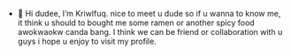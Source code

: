 - 👋 Hi dudee, I’m Kriwlfuq. nice to meet u dude
so if u wanna to know me, it think u should to bought me some ramen or another spicy food awokwaokw canda bang. I think we can be friend or collaboration with u guys
i hope u enjoy to visit my profile.  



<!---
Kriwlfuq/Kriwlfuq is a ✨ special ✨ repository because its `README.md` (this file) appears on your GitHub profile.
You can click the Preview link to take a look at your changes. lookin for cewe cantik ea wakowak
--->
